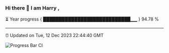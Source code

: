 ### Hi there 👋 I am Harry , 

⏳ Year progress { ████████████████████████████▁▁ } 94.78 %

---

⏰ Updated on Tue, 12 Dec 2023 22:44:40 GMT

![Progress Bar CI](https://github.com/duykhang68/duykhang68/workflows/Progress%20Bar%20CI/badge.svg)
